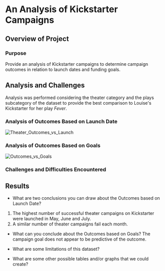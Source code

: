 # An Analysis of Kickstarter Campaigns

## Overview of Project


### Purpose
Provide an analysis of Kickstarter campaigns to determine campaign outcomes in relation to launch dates and funding goals.

## Analysis and Challenges
Analysis was performed considering the theater category and the plays subcategory of the dataset to provide the best comparison to Louise's Kickstarter for her play *Fever*.

### Analysis of Outcomes Based on Launch Date
![Theater_Outcomes_vs_Launch](https://user-images.githubusercontent.com/95710184/147135311-ab3633ac-2ed7-4ea4-aa40-880a03d42748.png)

### Analysis of Outcomes Based on Goals
![Outcomes_vs_Goals](https://user-images.githubusercontent.com/95710184/147135320-cb6f4bd1-32ac-4cac-bd07-4b63993a5217.png)

### Challenges and Difficulties Encountered

## Results

- What are two conclusions you can draw about the Outcomes based on Launch Date? 
1. The highest number of successful theater campaigns on Kickstarter were launched in May, June and July.
2. A similar number of theater campaigns fail each month.

- What can you conclude about the Outcomes based on Goals? The campaign goal does not appear to be predictive of the outcome.

- What are some limitations of this dataset?

- What are some other possible tables and/or graphs that we could create?

